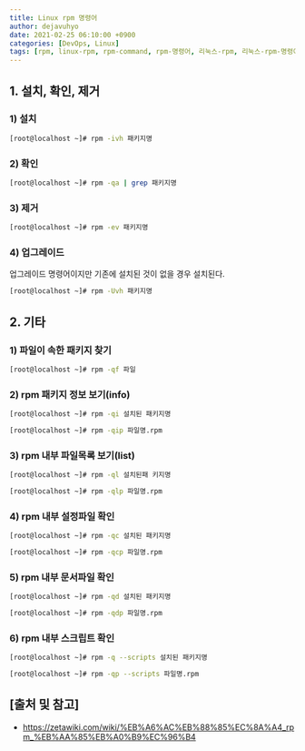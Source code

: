 ```yaml
---
title: Linux rpm 명령어
author: dejavuhyo
date: 2021-02-25 06:10:00 +0900
categories: [DevOps, Linux]
tags: [rpm, linux-rpm, rpm-command, rpm-명령어, 리눅스-rpm, 리눅스-rpm-명령어]
---
```


## 1. 설치, 확인, 제거

### 1) 설치

```bash
[root@localhost ~]# rpm -ivh 패키지명
```

### 2) 확인

```bash
[root@localhost ~]# rpm -qa | grep 패키지명
```

### 3) 제거

```bash
[root@localhost ~]# rpm -ev 패키지명
```

### 4) 업그레이드
업그레이드 명령어이지만 기존에 설치된 것이 없을 경우 설치된다.

```bash
[root@localhost ~]# rpm -Uvh 패키지명
```

## 2. 기타

### 1) 파일이 속한 패키지 찾기

```bash
[root@localhost ~]# rpm -qf 파일
```

### 2) rpm 패키지 정보 보기(info)

```bash
[root@localhost ~]# rpm -qi 설치된 패키지명
```

```bash
[root@localhost ~]# rpm -qip 파일명.rpm
```

### 3) rpm 내부 파일목록 보기(list)

```bash
[root@localhost ~]# rpm -ql 설치된패 키지명
```

```bash
[root@localhost ~]# rpm -qlp 파일명.rpm
```

### 4) rpm 내부 설정파일 확인

```bash
[root@localhost ~]# rpm -qc 설치된 패키지명
```

```bash
[root@localhost ~]# rpm -qcp 파일명.rpm
```

### 5) rpm 내부 문서파일 확인

```bash
[root@localhost ~]# rpm -qd 설치된 패키지명
```

```bash
[root@localhost ~]# rpm -qdp 파일명.rpm
```

### 6) rpm 내부 스크립트 확인

```bash
[root@localhost ~]# rpm -q --scripts 설치된 패키지명
```

```bash
[root@localhost ~]# rpm -qp --scripts 파일명.rpm
```

## [출처 및 참고]
* <https://zetawiki.com/wiki/%EB%A6%AC%EB%88%85%EC%8A%A4_rpm_%EB%AA%85%EB%A0%B9%EC%96%B4>

